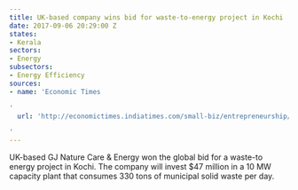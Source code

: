 ```yaml
---
title: UK-based company wins bid for waste-to-energy project in Kochi
date: 2017-09-06 20:29:00 Z
states:
- Kerala
sectors:
- Energy
subsectors:
- Energy Efficiency
sources:
- name: 'Economic Times

'
  url: 'http://economictimes.indiatimes.com/small-biz/entrepreneurship/uk-entrepreneur-to-invest-rs-1500-crore-in-waste-to-energy-plants-in-south-india/articleshow/60293544.cms

'
---
```


UK-based GJ Nature Care & Energy won the global bid for a waste-to energy project in Kochi. The company will invest $47 million in a 10 MW capacity plant that consumes 330 tons of municipal solid waste per day.
